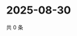 # 2025-08-30

共 0 条

<!-- BEGIN ZHIHUQUESTIONS -->
<!-- 最后更新时间 Sat Aug 30 2025 05:09:52 GMT+0800 (China Standard Time) -->

<!-- END ZHIHUQUESTIONS -->

